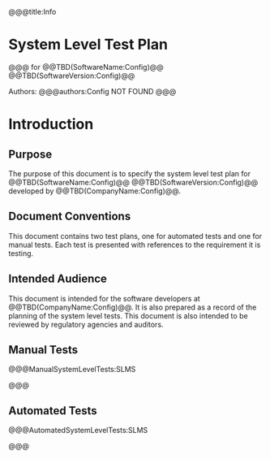 ﻿@@@title:Info
# System Level Test Plan
@@@
for
@@TBD(SoftwareName:Config)@@ @@TBD(SoftwareVersion:Config)@@  
  
Authors:
@@@authors:Config
NOT FOUND
@@@

# Introduction
## Purpose
The purpose of this document is to specify the system level test plan for @@TBD(SoftwareName:Config)@@ @@TBD(SoftwareVersion:Config)@@ developed by @@TBD(CompanyName:Config)@@. 

## Document Conventions
This document contains two test plans, one for automated tests and one for manual tests. Each test is presented with references to the requirement it is testing.  
## Intended Audience
This document is intended for the software developers at @@TBD(CompanyName:Config)@@. It is also prepared as a record of the planning of the system level tests. This document is also intended to be reviewed by regulatory agencies and auditors.

## Manual Tests
@@@ManualSystemLevelTests:SLMS

@@@

## Automated Tests
@@@AutomatedSystemLevelTests:SLMS

@@@